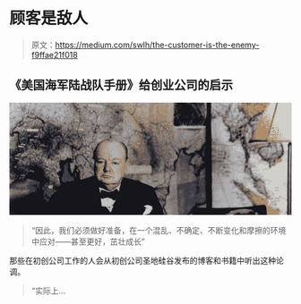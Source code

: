 # 顾客是敌人

> 原文：<https://medium.com/swlh/the-customer-is-the-enemy-f9ffae21f018>

## 《美国海军陆战队手册》给创业公司的启示

![](img/1cbf10bfce57d20117b6a3906b832f03.png)

> “因此，我们必须做好准备，在一个混乱、不确定、不断变化和摩擦的环境中应对——甚至更好，茁壮成长”

那些在初创公司工作的人会从初创公司圣地硅谷发布的博客和书籍中听出这种论调。

> “实际上…